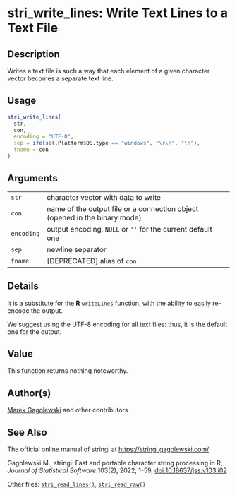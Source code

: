 # stri_write_lines: Write Text Lines to a Text File

## Description

Writes a text file is such a way that each element of a given character vector becomes a separate text line.

## Usage

``` r
stri_write_lines(
  str,
  con,
  encoding = "UTF-8",
  sep = ifelse(.Platform$OS.type == "windows", "\r\n", "\n"),
  fname = con
)
```

## Arguments

|            |                                                                            |
|------------|----------------------------------------------------------------------------|
| `str`      | character vector with data to write                                        |
| `con`      | name of the output file or a connection object (opened in the binary mode) |
| `encoding` | output encoding, `NULL` or `''` for the current default one                |
| `sep`      | newline separator                                                          |
| `fname`    | \[DEPRECATED\] alias of `con`                                              |

## Details

It is a substitute for the <span class="rlang">**R**</span> [`writeLines`](https://stat.ethz.ch/R-manual/R-devel/library/base/html/writeLines.html) function, with the ability to easily re-encode the output.

We suggest using the UTF-8 encoding for all text files: thus, it is the default one for the output.

## Value

This function returns nothing noteworthy.

## Author(s)

[Marek Gagolewski](https://www.gagolewski.com/) and other contributors

## See Also

The official online manual of <span class="pkg">stringi</span> at <https://stringi.gagolewski.com/>

Gagolewski M., <span class="pkg">stringi</span>: Fast and portable character string processing in R, *Journal of Statistical Software* 103(2), 2022, 1-59, [doi:10.18637/jss.v103.i02](https://doi.org/10.18637/jss.v103.i02)

Other files: [`stri_read_lines()`](stri_read_lines.md), [`stri_read_raw()`](stri_read_raw.md)
